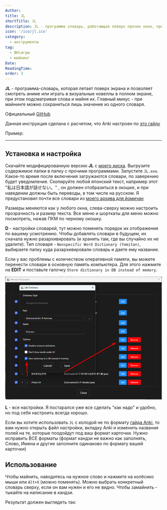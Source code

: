 ```yaml
---
Author:
title: JL
shortTitle: JL
description: JL - программа словарь, работающая поверх прочих окон, предназначенная для использования во время игры в ВН.
icon: '/ico/jl.ico'
category:
  - инструменты
tag:
  - ВН\игры
  - майнинг
Date:
ReadingTime:
order: 3
---
```


**JL** - программа-словарь, которая летает поверх экрана и позволяет смотреть аниме или играть в визуальные новеллы в полном экране, при этом подсматривая слова и майня их. Главный минус - при майнинге можно сохраниться лишь значение из одного словаря.

Официальный [GitHub](https://github.com/rampaa/JL/blob/master/README.md)

Данная инструкция сделана с расчетом, что Anki настроен по [это гайду](/software/anki.md)

Пример:

<VidStack src="/imgvid/mpvjl.mp4"/>

---

## Установка и настройка

Скачайте модифицированную версию **JL** с [моего диска](https://drive.google.com/file/d/12f9CQZLC9GypcZ1VbapvfcokcIrFdqlv/view?usp=drive_link). Выгрузите содержимое папки в папку с прочими программами. Запустите `JL.exe`. Какое-то время после включения загружаются словари, по заверению будет уведомление. Скопируйте любой японский текст, например этот "私は日本語が話せない。" , он должен отобразиться в окошке, и при наведении должны быть переводы, в том числе на русском. Я предустановил почти все словари из [моего архива для йомичан](https://drive.google.com/drive/folders/10kvhKQn26zGxg4VM-R8ldCmPwbo7mxfO?usp=sharing)

Размеры меняются как у любого окна, слева-сверху можно настроить прозрачность и размер текста. Все меню и шорткаты для меню можно посмотреть, нажав ПКМ по черному окошку.

**D** - настройки словарей, тут можно поменять порядок их отображения по вашему усмотрению.
Чтобы добавлять словари в будущем, их сначала нужно разархивировать (и хранить там, где вы случайно их не удалите). Тип словаря - `Nonspecific Word Dictionary (Yomitan)`, выбираете папку куда разархивировали словарь и даете ему название.

Если у вас проблемы с количеством оперативной памяти, вы можете перенести словари в основную память компьютера. Для этого нажмите на **EDIT** и поставьте галочку `Store dictionary in DB instead of memory`.

![](/imgvid/jldict.png)

**L** - все настройки. Я постарался уже все сделать "как надо" и удобно, но под себя настроить всегда хорошо.

Если вы хотите использовать `JL` с колодой не по формату [гайда Anki](anki.md), то вам нужно открыть файл настройки, вкладку Anki и изменить названия полей на те, которые поодойдут под ваш формат карточки. Нужно исправить ВСЕ форматы (формат кандзи не важно как заполнять, Слово, Имена и другие заполните одинаково по формату вашей карточки)

## Использование

Чтобы майнить, наводитесь на нужное слово и нажмите на колёсико мыши или `Alt+X` (можно поменять).
Можно выбрать конкретный словарь сверху, если он вам нужен и его не видно. Чтобы замайнить - тыкайте на написание в кандзи.

Результат должен выглядеть так:

<VidStack src="/imgvid/JLdemo.mp4"/>

